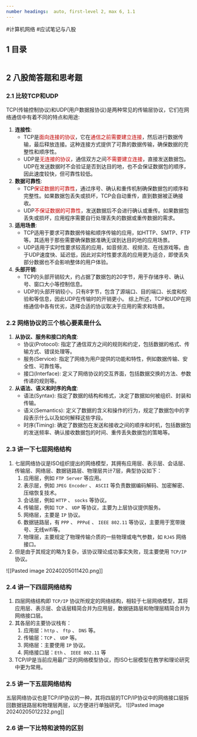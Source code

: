 ```yaml
---
number headings:  auto, first-level 2, max 6, 1.1
---
```

#计算机网络 #应试笔记与八股 


## 1 目录
```toc
```

## 2 八股简答题和思考题

### 2.1 比较TCP和UDP

TCP(传输控制协议)和UDP(用户数据报协议)是两种常见的传输层协议，它们在网络通信中有着不同的特点和用途: 
1. **连接性**: 
   - TCP是<font color="#c00000">面向连接的协议</font>，它在<font color="#c00000">通信之前需要建立连接</font>，然后进行数据传输，最后释放连接。这种连接方式提供了可靠的数据传输，确保数据的完整性和顺序性。
   - UDP是<font color="#c00000">无连接的协议</font>，通信双方之间<font color="#c00000">不需要建立连接</font>，直接发送数据包。UDP在发送数据时不会验证是否到达目的地，也不会保证数据包的顺序，因此速度较快，但可靠性较低。
2. **数据可靠性**: 
   - TCP<font color="#c00000">保证数据的可靠性</font>，通过序号、确认和重传机制确保数据包的顺序和完整性。如果数据包丢失或损坏，TCP会自动重传，直到数据被正确接收。
   - UDP<font color="#c00000">不保证数据的可靠性</font>，发送数据后不会进行确认或重传。如果数据包丢失或损坏，应用程序需要自行处理丢失的数据或重传数据的需求。
3. **适用场景**: 
   - TCP适用于要求可靠数据传输和顺序传输的应用，如HTTP、SMTP、FTP等。其适用于那些需要确保数据准确无误到达目的地的应用场景。
   - UDP适用于实时性要求较高的应用，如音频流、视频流、在线游戏等。由于UDP速度快、延迟低，因此对实时性要求高的应用更为适合，即使丢失部分数据也不会影响整体的用户体验。
4. **头部开销**: 
   - TCP的头部开销较大，约占据了数据包的20字节，用于存储序号、确认号、窗口大小等控制信息。
   - UDP的头部开销较小，只有8字节，包含了源端口、目的端口、长度和校验和等信息，因此UDP在传输时的开销更小。
综上所述，TCP和UDP在网络通信中各有优劣，选择合适的协议取决于应用的需求和场景。

### 2.2 网络协议的三个核心要素是什么

1. **从协议、服务和接口的角度**:     
    - 协议(Protocol): 指定了通信双方之间的规则和约定，包括数据的格式、传输方式、错误处理等。
    - 服务(Service): 指定了网络为用户提供的功能和特性，例如数据传输、安全性、可靠性等。
    - 接口(Interface): 定义了网络协议的交互界面，包括数据交换的方法、参数传递的规则等。
2. **从语法、语义和时序的角度**: 
    - 语法(Syntax): 指定了数据的结构和格式，决定了数据如何被组织、封装和传输。
    - 语义(Semantics): 定义了数据的含义和操作的行为，规定了数据包中的字段表示什么以及如何解释这些字段。
    - 时序(Timing): 确定了数据包在发送和接收之间的顺序和时机，包括数据包的发送频率、确认接收数据包的时间、重传丢失数据包的策略等。

### 2.3 讲一下七层网络结构

1. 七层网络协议是ISO组织提出的网络模型，其拥有应用层、表示层、会话层、传输层、网络层、数据链路层、物理层共计7层，典型协议如下：
	1. 应用层，例如 `FTP Server` 等应用。
	2. 表示层，例如 `JPEG Encoder` 、 `ASCII` 等负责数据编码解码、加密解密、压缩恢复技术。
	3. 会话层，例如 `HTTP` 、 `socks` 等协议。
	4. 传输层，例如 `TCP` 、 `UDP` 等协议，主要为上层协议提供服务。
	5. 网络层，主要是 `IP` 协议。
	6. 数据链路层，有 `PPP` 、 `PPPoE` 、 `IEEE 802.11` 等协议，主要用于宽带拨号、无线wifi等。
	7. 物理层，主要规定了物理传输介质的一些物理或电气参数，如 `RJ45` 网络接口。
2. 但是由于其规定的略为复杂，该协议理论成功事实失败，现主要使用 `TCP/IP` 协议。

![[Pasted image 20240205011420.png]]

### 2.4 讲一下四层网络结构

1. 四层网络结构即 `TCP/IP` 协议所规定的网络结构，相较于七层网络模型，其将应用层、表示层、会话层精简合并为应用层，数据链路层和物理层精简合并为网络接口层。
2. 其各层的主要协议栈有：
	1. 应用层：`http` 、 `ftp` 、 `DNS` 等。
	2. 传输层：`TCP` 、 `UDP` 等。
	3. 网络层：主要使用 `IP` 协议。
	4. 网络接口层：`Eth` 、 `IEEE 802.11` 等
3. TCP/IP是当前应用最广泛的网络模型协议，而ISO七层模型在教学和理论研究中更为常用。

### 2.5 讲一下五层网络结构

五层网络协议也是TCP/IP协议的一种，其将四层的TCP/IP协议中的网络接口层拆回数据链路层和物理层两层，以方便进行单独研究。
![[Pasted image 20240205012232.png]]

### 2.6 讲一下比特和波特的区别


